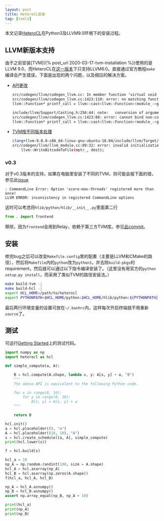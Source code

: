 ```yaml
---
layout: post
title: HeteroCL安装
tag: [tools]
---
```


本文记录[HeteroCL](https://github.com/cornell-zhang/heterocl)在Python3及LLVM9.0环境下的安装过程。

<!--more-->

## LLVM新版本支持
由于之前安装[TVM]({% post_url 2020-03-17-tvm-installation %})使用的是LLVM 9.0，而HeteroCL在[这一版本](https://github.com/cornell-zhang/heterocl/tree/473d5f32be5a2b7161d73e7c31c2022e2d5b2c4b)下只支持LLVM6.0。直接通过官方教程`make`编译会产生错误，下面是出现的两个问题，以及相应的解决方案。
* [API更改](https://bugs.freedesktop.org/show_bug.cgi?id=109540)
    ```bash
    src/codegen/llvm/codegen_llvm.cc: In member function ‘virtual void TVM::codegen::CodeGenLLVM::VisitStmt_(const Halide::Internal::Print*)’:
    src/codegen/llvm/codegen_llvm.cc:1423:110: error: no matching function for call to ‘cast<llvm::Function>(llvm::FunctionCallee)’
    llvm::Function* printf_call = llvm::cast<llvm::Function>(module_->getOrInsertFunction("printf", call_ftype));

    include/llvm/Support/Casting.h:256:44: note:   conversion of argument 1 would be ill-formed:
    src/codegen/llvm/codegen_llvm.cc:1423:88: error: cannot bind non-const lvalue reference of type ‘llvm::FunctionCallee& ’ to an rvalue of type ‘llvm::FunctionCallee’
    llvm::Function* printf_call = llvm::cast<llvm::Function>(module_->getOrInsertFunction("printf", call_ftype));
    ```
* [TVM按不同版本处理](https://github.com/apache/incubator-tvm/blob/841725cc5858a196297bbd316a589afb2f87ab18/src/target/llvm/llvm_module.cc#L84)
    ```bash
    clang+llvm-9.0.0-x86_64-linux-gnu-ubuntu-18.04/include/llvm/Target/TargetMachine.h:289:16: note:   candidate expects 6 arguments, 3 provided
    src/codegen/llvm/llvm_module.cc:89:32: error: invalid initialization of reference of type ‘const llvm::Module&’ from expression of type ‘llvm::Module*’
        llvm::WriteBitcodeToFile(mptr_, dest);
    ```

### v0.3
对于v0.3版本的支持，如果在电脑里安装了不同的TVM，则可能会报下面的错，参见此[issue](https://discuss.tvm.ai/t/llvm-error-option-registered-more-than-once-while-loading-libtvm-so/269)
```
: CommandLine Error: Option 'xcore-max-threads' registered more than once!
LLVM ERROR: inconsistency in registered CommandLine options
```

这时可以考虑将`hlib/python/hlib/__init__.py`里面第二行
```python
from . import frontend
```
移除，因为`frontend`会用到Relay，依赖于第三方TVM库。参见[此commit](https://github.com/chhzh123/heterocl/commit/83497b597da3af1d2e12952c576f7970f605443a)。

## 安装
修完bug之后可以改变`Makefile.config`里的配置（主要是LLVM和CMake的路径），然后将`Makefile`内的`python`改为`python3`，并去除`build-pkgs`的requirement，然后就可以通过以下指令编译安装了。（这里没有用官方的`python setup.py install`，而采用了类似TVM的路径安装法。）
```bash
make build-tvm -j
make build-hcl -j
export HCL_HOME=/path/to/heterocl
export PYTHONPATH=$HCL_HOME/python:$HCL_HOME/hlib/python:${PYTHONPATH}
```

最后两行环境变量的设置可放在`~/.bashrc`内，这样每次开启终端就不用重新`source`了。

## 测试
可运行[Getting Started](http://heterocl.csl.cornell.edu/doc/tutorials/tutorial_01_get_started.html#sphx-glr-tutorials-tutorial-01-get-started-py)上的测试代码。
```python
import numpy as np
import heterocl as hcl

def simple_compute(a, A):

    B = hcl.compute(A.shape, lambda x, y: A[x, y] + a, "B")
    """
    The above API is equivalent to the following Python code.

    for x in range(0, 10):
        for y in range(0, 10):
            B[x, y] = A[x, y] + a
    """

    return B

hcl.init()
a = hcl.placeholder((), "a")
A = hcl.placeholder((10, 10), "A")
s = hcl.create_schedule([a, A], simple_compute)
print(hcl.lower(s))

f = hcl.build(s)

hcl_a = 10
np_A = np.random.randint(100, size = A.shape)
hcl_A = hcl.asarray(np_A)
hcl_B = hcl.asarray(np.zeros(A.shape))
f(hcl_a, hcl_A, hcl_B)

np_A = hcl_A.asnumpy()
np_B = hcl_B.asnumpy()
assert np.array_equal(np_B, np_A + 10)

print(hcl_a)
print(np_A)
print(np_B)
```